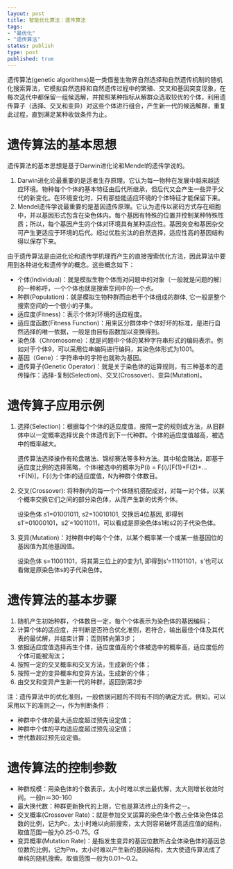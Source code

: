 ```yaml
--- 
layout: post
title: 智能优化算法：遗传算法
tags: 
- "最优化"
- "遗传算法"
status: publish
type: post
published: true
---
```

遗传算法(genetic algorithms)是一类借鉴生物界自然选择和自然遗传机制的随机化搜索算法，它模拟自然选择和自然遗传过程中的繁殖、交叉和基因突变现象，在每次迭代中都保留一组候选解，并按照某种指标从解群众选取较优的个体，利用遗传算子（选择、交叉和变异）对这些个体进行组合，产生新一代的候选解群，重复此过程，直到满足某种收敛条件为止。

# 遗传算法的基本思想

遗传算法的基本思想是基于Darwin进化论和Mendel的遗传学说的。

1. Darwin进化论最重要的是适者生存原理。它认为每一物种在发展中越来越适应环境。物种每个个体的基本特征由后代所继承，但后代又会产生一些异于父代的新变化。在环境变化时，只有那些能适应环境的个体特征才能保留下来。
2. Mendel遗传学说最重要的是基因遗传原理。它认为遗传以密码方式存在细胞中，并以基因形式包含在染色体内。每个基因有特殊的位置并控制某种特殊性质；所以，每个基因产生的个体对环境具有某种适应性。基因突变和基因杂交可产生更适应于环境的后代。经过优胜劣汰的自然选择，适应性高的基因结构得以保存下来。

由于遗传算法是由进化论和遗传学机理而产生的直接搜索优化方法，因此算法中要用到各种进化和遗传学的概念。这些概念如下：

+ 个体(Individual)：就是模拟生物个体而对问题中的对象（一般就是问题的解）的一种称呼，一个个体也就是搜索空间中的一个点。 
+ 种群(Population)：就是模拟生物种群而由若干个体组成的群体, 它一般是整个搜索空间的一个很小的子集。 
+ 适应度(Fitness)：表示个体对环境的适应程度。 
+ 适应度函数(Fitness Function)：用来区分群体中个体好坏的标准，是进行自然选择的唯一依据，一般是由目标函数加以变换得到。 
+ 染色体（Chromosome）：就是问题中个体的某种字符串形式的编码表示。例如对于个体9，可以采用位串编码进行编码，其染色体形式为1001。 
+ 基因（Gene）：字符串中的字符也就称为基因。 
+ 遗传算子(Genetic Operator)：就是关于染色体的运算规则，有三种基本的遗传操作：选择-复制(Selection)、交叉(Crossover)、变异(Mutation)。 

# 遗传算子应用示例

1. 选择(Selection)：根据每个个体的适应度值，按照一定的规则或方法，从旧群体中以一定概率选择优良个体遗传到下一代种群。个体的适应度值越高，被选中的概率越大。

    遗传算法选择操作有轮盘赌法、锦标赛法等多种方法。其中轮盘赌法，即基于适应度比例的选择策略，个体i被选中的概率为P(i) = F(i)/[F(1)+F(2)+…+F(N)]，F(i)为个体i的适应度值，N为种群个体数目。

2. 交叉(Crossover): 将种群内的每一个个体随机搭配成对，对每一对个体，以某个概率交换它们之间的部分染色体，从而产生新的优秀个体。

    设染色体 s1=01001011, s2=10010101, 交换后4位基因, 即得到s1′=01000101，s2′=10011011，可以看成是原染色体s1和s2的子代染色体。

3. 变异(Mutation)：对种群中的每个个体，以某个概率某一个或某一些基因位的基因值为其他基因值。

    设染色体 s=11001101，将其第三位上的0变为1, 即得到s’=11101101，s’也可以看做是原染色体s的子代染色体。

# 遗传算法的基本步骤

1. 随机产生初始种群，个体数目一定，每个个体表示为染色体的基因编码；
2. 计算个体的适应度，并判断是否符合优化准则，若符合，输出最佳个体及其代表的最优解，并结束计算；否则转向第3步；
3. 依据适应度值选择再生个体，适应度值高的个体被选中的概率高，适应度低的个体可能被淘汰；
4. 按照一定的交叉概率和交叉方法，生成新的个体；
5. 按照一定的变异概率和变异方法，生成新的个体；
6. 由交叉和变异产生新一代的种群，返回到第2步

注：遗传算法中的优化准则，一般依据问题的不同有不同的确定方式。例如，可以采用以下的准则之—，作为判断条件：

+ 种群中个体的最大适应度超过预先设定值；
+ 种群中个体的平均适应度超过预先设定值；
+ 世代数超过预先设定值。

# 遗传算法的控制参数

+ 种群规模：用染色体的个数表示，太小时难以求出最优解，太大则增长收敛时间。一般n＝30-160 
+ 最大换代数：种群更新换代的上限，它也是算法终止的条件之一。 
+ 交叉概率(Crossover Rate)：就是参加交叉运算的染色体个数占全体染色体总数的比例，记为Pc，太小时难以向前搜索，太大则容易破坏高适应值的结构，取值范围一般为0.25-0.75。 
+ 变异概率(Mutation Rate)：是指发生变异的基因位数所占全体染色体的基因总位数的比例，记为Pm，太小时难以产生新的基因结构，太大使遗传算法成了单纯的随机搜索。取值范围一般为0.01～0.2。 
